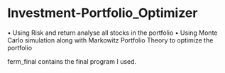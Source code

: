 # Investment-Portfolio_Optimizer
• Using Risk and return analyse all stocks in the portfolio
• Using Monte Carlo simulation along with Markowitz Portfolio Theory to optimize the portfolio

ferm_final contains the final program I used.
